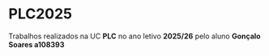 # PLC2025
Trabalhos realizados na UC **PLC** no ano letivo **2025/26** pelo aluno **Gonçalo Soares a108393** 
